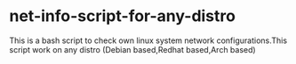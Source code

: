 # net-info-script-for-any-distro
This is a bash script to check own linux system network configurations.This script work on any distro (Debian based,Redhat based,Arch based)
